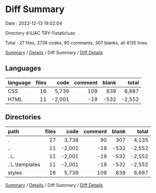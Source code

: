# Diff Summary

Date : 2022-12-13 19:02:04

Directory d:\\UAC TRY-1\\static\\uac

Total : 27 files,  3738 codes, 90 comments, 307 blanks, all 4135 lines

[Summary](results.md) / [Details](details.md) / Diff Summary / [Diff Details](diff-details.md)

## Languages
| language | files | code | comment | blank | total |
| :--- | ---: | ---: | ---: | ---: | ---: |
| CSS | 16 | 5,739 | 109 | 839 | 6,687 |
| HTML | 11 | -2,001 | -19 | -532 | -2,552 |

## Directories
| path | files | code | comment | blank | total |
| :--- | ---: | ---: | ---: | ---: | ---: |
| . | 27 | 3,738 | 90 | 307 | 4,135 |
| .. | 11 | -2,001 | -19 | -532 | -2,552 |
| ..\\.. | 11 | -2,001 | -19 | -532 | -2,552 |
| ..\\..\\templates | 11 | -2,001 | -19 | -532 | -2,552 |
| styles | 16 | 5,739 | 109 | 839 | 6,687 |

[Summary](results.md) / [Details](details.md) / Diff Summary / [Diff Details](diff-details.md)